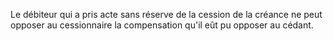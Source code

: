 Le débiteur qui a pris acte sans réserve de la cession de la créance ne peut opposer au cessionnaire la compensation qu'il eût pu opposer au cédant.
